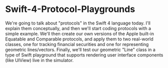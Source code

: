 # Swift-4-Protocol-Playgrounds
We're going to talk about "protocols" in the Swift 4 language today. I'll explain them conceptually, and then we'll start coding protocols with a simple example. We'll then create our own versions of the Apple built-in Equatable and Comparable protocols, and apply them to two real-world classes, one for tracking financial securities and one for representing geometric lines/vectors. Finally, we'll test our geometric "Line" class in a type of Swift playground that supports rendering user interface components (like UIView) live in the simulator.
